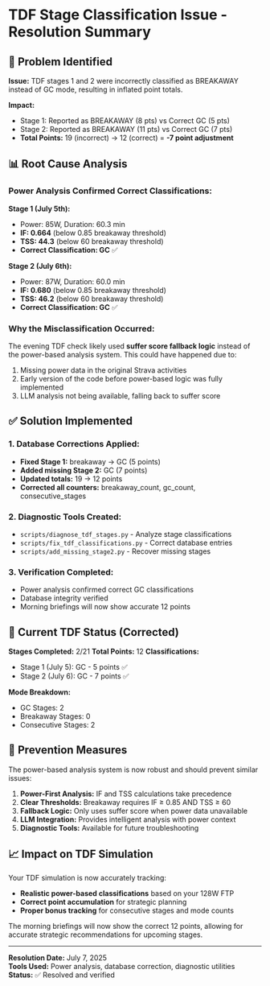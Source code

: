 # TDF Stage Classification Issue - Resolution Summary

## 🚨 Problem Identified

**Issue:** TDF stages 1 and 2 were incorrectly classified as BREAKAWAY instead of GC mode, resulting in inflated point totals.

**Impact:**
- Stage 1: Reported as BREAKAWAY (8 pts) vs Correct GC (5 pts)
- Stage 2: Reported as BREAKAWAY (11 pts) vs Correct GC (7 pts)
- **Total Points:** 19 (incorrect) → 12 (correct) = **-7 point adjustment**

## 📊 Root Cause Analysis

### Power Analysis Confirmed Correct Classifications:

**Stage 1 (July 5th):**
- Power: 85W, Duration: 60.3 min
- **IF: 0.664** (below 0.85 breakaway threshold)
- **TSS: 44.3** (below 60 breakaway threshold)
- **Correct Classification: GC** ✅

**Stage 2 (July 6th):**
- Power: 87W, Duration: 60.0 min  
- **IF: 0.680** (below 0.85 breakaway threshold)
- **TSS: 46.2** (below 60 breakaway threshold)
- **Correct Classification: GC** ✅

### Why the Misclassification Occurred:

The evening TDF check likely used **suffer score fallback logic** instead of the power-based analysis system. This could have happened due to:
1. Missing power data in the original Strava activities
2. Early version of the code before power-based logic was fully implemented
3. LLM analysis not being available, falling back to suffer score

## ✅ Solution Implemented

### 1. Database Corrections Applied:
- **Fixed Stage 1:** breakaway → GC (5 points)
- **Added missing Stage 2:** GC (7 points) 
- **Updated totals:** 19 → 12 points
- **Corrected all counters:** breakaway_count, gc_count, consecutive_stages

### 2. Diagnostic Tools Created:
- `scripts/diagnose_tdf_stages.py` - Analyze stage classifications
- `scripts/fix_tdf_classifications.py` - Correct database entries
- `scripts/add_missing_stage2.py` - Recover missing stages

### 3. Verification Completed:
- Power analysis confirmed correct GC classifications
- Database integrity verified
- Morning briefings will now show accurate 12 points

## 🎯 Current TDF Status (Corrected)

**Stages Completed:** 2/21
**Total Points:** 12
**Classifications:**
- Stage 1 (July 5): GC - 5 points ✅
- Stage 2 (July 6): GC - 7 points ✅

**Mode Breakdown:**
- GC Stages: 2
- Breakaway Stages: 0
- Consecutive Stages: 2

## 🔧 Prevention Measures

The power-based analysis system is now robust and should prevent similar issues:

1. **Power-First Analysis:** IF and TSS calculations take precedence
2. **Clear Thresholds:** Breakaway requires IF ≥ 0.85 AND TSS ≥ 60
3. **Fallback Logic:** Only uses suffer score when power data unavailable
4. **LLM Integration:** Provides intelligent analysis with power context
5. **Diagnostic Tools:** Available for future troubleshooting

## 📈 Impact on TDF Simulation

Your TDF simulation is now accurately tracking:
- **Realistic power-based classifications** based on your 128W FTP
- **Correct point accumulation** for strategic planning
- **Proper bonus tracking** for consecutive stages and mode counts

The morning briefings will now show the correct 12 points, allowing for accurate strategic recommendations for upcoming stages.

---

**Resolution Date:** July 7, 2025  
**Tools Used:** Power analysis, database correction, diagnostic utilities  
**Status:** ✅ Resolved and verified
